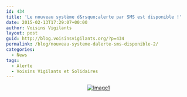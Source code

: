 ```yaml
---
id: 434
title: 'Le nouveau système d&rsquo;alerte par SMS est disponible !'
date: 2015-02-13T17:29:07+00:00
author: Voisins Vigilants
layout: post
guid: http://blog.voisinsvigilants.org/?p=434
permalink: /blog/nouveau-systeme-dalerte-sms-disponible-2/
categories:
  - News
tags:
  - Alerte
  - Voisins Vigilants et Solidaires
---
```

<p style="text-align: center;">
  <a href="./../../images/2015/02/Image1.png"><img class="alignnone size-full wp-image-442" src="./../../images/2015/02/Image1.png" alt="Image1" /></a>
</p>
